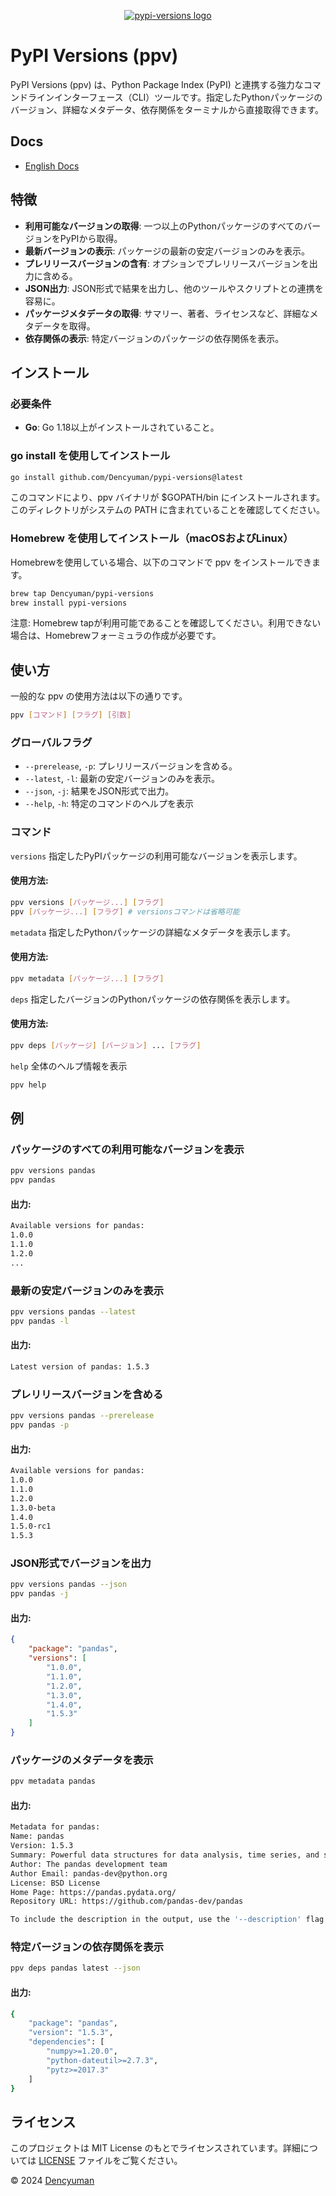 <p align="center" dir="auto">
    <a href="https://takotakocyumans-organization.gitbook.io/pypi-versions-docs/">
        <img style="max-width: 100%; margin-top: 4rem" src="../../assets/logo-padding.png" alt="pypi-versions logo">
    </a>
</p>


# PyPI Versions (ppv)

PyPI Versions (ppv) は、Python Package Index (PyPI) と連携する強力なコマンドラインインターフェース（CLI）ツールです。指定したPythonパッケージのバージョン、詳細なメタデータ、依存関係をターミナルから直接取得できます。

## Docs
- [English Docs](../../README.md)

## 特徴
- **利用可能なバージョンの取得**: 一つ以上のPythonパッケージのすべてのバージョンをPyPIから取得。
- **最新バージョンの表示**: パッケージの最新の安定バージョンのみを表示。
- **プレリリースバージョンの含有**: オプションでプレリリースバージョンを出力に含める。
- **JSON出力**: JSON形式で結果を出力し、他のツールやスクリプトとの連携を容易に。
- **パッケージメタデータの取得**: サマリー、著者、ライセンスなど、詳細なメタデータを取得。
- **依存関係の表示**: 特定バージョンのパッケージの依存関係を表示。

## インストール
### 必要条件
- **Go**: Go 1.18以上がインストールされていること。 

### go install を使用してインストール
```bash
go install github.com/Dencyuman/pypi-versions@latest
```

このコマンドにより、ppv バイナリが $GOPATH/bin にインストールされます。このディレクトリがシステムの PATH に含まれていることを確認してください。

### Homebrew を使用してインストール（macOSおよびLinux）
Homebrewを使用している場合、以下のコマンドで ppv をインストールできます。

```bash
brew tap Dencyuman/pypi-versions
brew install pypi-versions
```
注意: Homebrew tapが利用可能であることを確認してください。利用できない場合は、Homebrewフォーミュラの作成が必要です。

## 使い方
一般的な ppv の使用方法は以下の通りです。

```bash
ppv [コマンド] [フラグ] [引数]
```

### グローバルフラグ
- `--prerelease`, `-p`: プレリリースバージョンを含める。
- `--latest`, `-l`: 最新の安定バージョンのみを表示。
- `--json`, `-j`: 結果をJSON形式で出力。
- `--help`, `-h`: 特定のコマンドのヘルプを表示

### コマンド
`versions`
指定したPyPIパッケージの利用可能なバージョンを表示します。

#### 使用方法:

```bash
ppv versions [パッケージ...] [フラグ]
ppv [パッケージ...] [フラグ] # versionsコマンドは省略可能
```

`metadata`
指定したPythonパッケージの詳細なメタデータを表示します。

#### 使用方法:

```bash
ppv metadata [パッケージ...] [フラグ]
```

`deps`
指定したバージョンのPythonパッケージの依存関係を表示します。

#### 使用方法:

```bash
ppv deps [パッケージ] [バージョン] ... [フラグ]
```

`help`
全体のヘルプ情報を表示

```bash
ppv help
```

## 例
### パッケージのすべての利用可能なバージョンを表示
```bash
ppv versions pandas
ppv pandas
```
#### 出力:

```bash
Available versions for pandas:
1.0.0
1.1.0
1.2.0
...
```

### 最新の安定バージョンのみを表示
```bash
ppv versions pandas --latest
ppv pandas -l
```
#### 出力:


```bash
Latest version of pandas: 1.5.3
```

### プレリリースバージョンを含める
```bash
ppv versions pandas --prerelease
ppv pandas -p
```

#### 出力:

```bash
Available versions for pandas:
1.0.0
1.1.0
1.2.0
1.3.0-beta
1.4.0
1.5.0-rc1
1.5.3
```

### JSON形式でバージョンを出力
```bash
ppv versions pandas --json
ppv pandas -j
```
#### 出力:

```json
{
    "package": "pandas",
    "versions": [
        "1.0.0",
        "1.1.0",
        "1.2.0",
        "1.3.0",
        "1.4.0",
        "1.5.3"
    ]
}
```

###  パッケージのメタデータを表示
```bash
ppv metadata pandas
```
#### 出力:

```bash
Metadata for pandas:
Name: pandas
Version: 1.5.3
Summary: Powerful data structures for data analysis, time series, and statistics
Author: The pandas development team
Author Email: pandas-dev@python.org
License: BSD License
Home Page: https://pandas.pydata.org/
Repository URL: https://github.com/pandas-dev/pandas

To include the description in the output, use the '--description' flag.
```

### 特定バージョンの依存関係を表示
```bash
ppv deps pandas latest --json
```
#### 出力:

```bash
{
    "package": "pandas",
    "version": "1.5.3",
    "dependencies": [
        "numpy>=1.20.0",
        "python-dateutil>=2.7.3",
        "pytz>=2017.3"
    ]
}
```

## ライセンス
このプロジェクトは MIT License のもとでライセンスされています。詳細については [LICENSE](../../LICENSE) ファイルをご覧ください。

© 2024 [Dencyuman](https://github.com/Dencyuman)